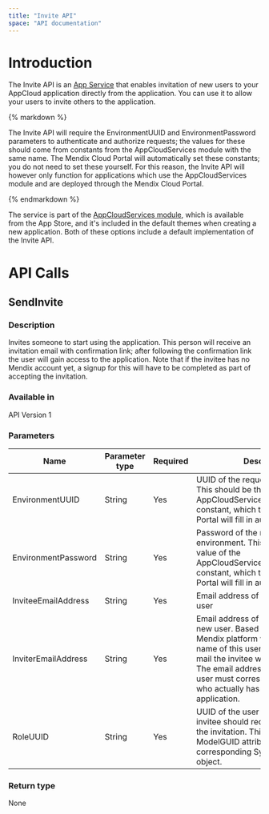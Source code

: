 ```yaml
---
title: "Invite API"
space: "API documentation"
---
```



# Introduction

The Invite API is an [App Service](/refguide6/Consumed+App+Services) that enables invitation of new users to your AppCloud application directly from the application. You can use it to allow your users to invite others to the application.

<div class="alert alert-info">{% markdown %}

The Invite API will require the EnvironmentUUID and EnvironmentPassword parameters to authenticate and authorize requests; the values for these should come from constants from the AppCloudServices module with the same name. The Mendix Cloud Portal will automatically set these constants; you do not need to set these yourself. For this reason, the Invite API will however only function for applications which use the AppCloudServices module and are deployed through the Mendix Cloud Portal.

{% endmarkdown %}</div>

The service is part of the [AppCloudServices module](https://appstore.home.mendix.com/link/app/934/Mendix/AppCloudServices), which is available from the App Store, and it's included in the default themes when creating a new application. Both of these options include a default implementation of the Invite API.

# API Calls

## SendInvite

### Description

Invites someone to start using the application. This person will receive an invitation email with confirmation link; after following the confirmation link the user will gain access to the application. Note that if the invitee has no Mendix account yet, a signup for this will have to be completed as part of accepting the invitation.

### Available in

API Version 1

### Parameters

| Name | Parameter type | Required | Description |
| --- | --- | --- | --- |
| EnvironmentUUID | String | Yes | UUID of the requesting environment. This should be the value of the AppCloudServices.EnvironmentUUID constant, which the Mendix Cloud Portal will fill in automatically. |
| EnvironmentPassword | String | Yes | Password of the requesting environment. This should be the value of the AppCloudServices.EnvironmentUUID constant, which the Mendix Cloud Portal will fill in automatically. |
| InviteeEmailAddress | String | Yes | Email address of the to be invited user |
| InviterEmailAddress | String | Yes | Email address of the user inviting the new user. Based on this address, the Mendix platform will include the name of this user in the invitation mail the invitee will receive. Note: The email address of the inviting user must correspond with a user who actually has access to the application. |
| RoleUUID | String | Yes | UUID of the user role which the invitee should receive on accepting the invitation. This should be the ModelGUID attribute of the corresponding System.UserRole object. |

### Return type

None
